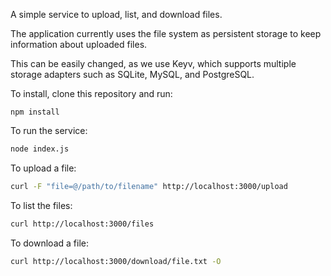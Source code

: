 A simple service to upload, list, and download files.

The application currently uses the file system as persistent storage to keep information about uploaded files.

This can be easily changed, as we use Keyv, which supports multiple storage adapters such as SQLite, MySQL, and PostgreSQL.

To install, clone this repository and run:

```
npm install
```

To run the service:

```bash
node index.js
```

To upload a file:

```bash
curl -F "file=@/path/to/filename" http://localhost:3000/upload
```

To list the files:

```bash
curl http://localhost:3000/files
```

To download a file:

```bash
curl http://localhost:3000/download/file.txt -O
```
